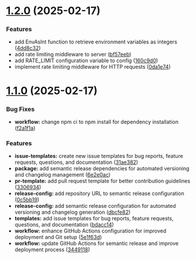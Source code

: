 # [1.2.0](https://github.com/Think-Root/chappie_server/compare/v1.1.0...v1.2.0) (2025-02-17)


### Features

* add EnvAsInt function to retrieve environment variables as integers ([4dd8c32](https://github.com/Think-Root/chappie_server/commit/4dd8c32db7da2206f250f79b31fb7c1bd6537d77))
* add rate limiting middleware to server ([bf57eeb](https://github.com/Think-Root/chappie_server/commit/bf57eeba077ab31e2530b2145526afaf383676e6))
* add RATE_LIMIT configuration variable to config ([160c9d0](https://github.com/Think-Root/chappie_server/commit/160c9d0a0000049bd8bb785f172553edc59dc7a0))
* implement rate limiting middleware for HTTP requests ([0da1e74](https://github.com/Think-Root/chappie_server/commit/0da1e74e36b3e72c161bb64b5e4001e43323f68c))

# [1.1.0](https://github.com/Think-Root/chappie_server/compare/v1.0.1...v1.1.0) (2025-02-17)


### Bug Fixes

* **workflow:** change npm ci to npm install for dependency installation ([f2a1f1a](https://github.com/Think-Root/chappie_server/commit/f2a1f1a053d6d3e40066b0e3ec64c24ca64fcea6))


### Features

* **issue-templates:** create new issue templates for bug reports, feature requests, questions, and documentation ([31ae382](https://github.com/Think-Root/chappie_server/commit/31ae382ff3c34adab57be05a737499d491e52fb0))
* **package:** add semantic release dependencies for automated versioning and changelog management ([6e2e0ac](https://github.com/Think-Root/chappie_server/commit/6e2e0ac2b8a8e0297dcdf7b4126b55b43fff1c9d))
* **pr-template:** add pull request template for better contribution guidelines ([3306934](https://github.com/Think-Root/chappie_server/commit/3306934976935d5664cf50f008a5f8a1bafbdce4))
* **release-config:** add repository URL to semantic release configuration ([0c5bb19](https://github.com/Think-Root/chappie_server/commit/0c5bb1980d22e30f3a2bf58164a9fe26c2992285))
* **release-config:** add semantic release configuration for automated versioning and changelog generation ([dbcfe82](https://github.com/Think-Root/chappie_server/commit/dbcfe826513705db05c7b8e25850be6887cb728f))
* **templates:** add issue templates for bug reports, feature requests, questions, and documentation ([bdacc14](https://github.com/Think-Root/chappie_server/commit/bdacc14f1ce389ef930e4f6336f76f1dd16e4442))
* **workflow:** enhance GitHub Actions configuration for improved deployment and Git setup ([5e1f63d](https://github.com/Think-Root/chappie_server/commit/5e1f63db9f618f57c9485b3ca1f78506b55756b2))
* **workflow:** update GitHub Actions for semantic release and improve deployment process ([3449118](https://github.com/Think-Root/chappie_server/commit/344911896f7626d6b6bba7519fc569bc979955f0))
